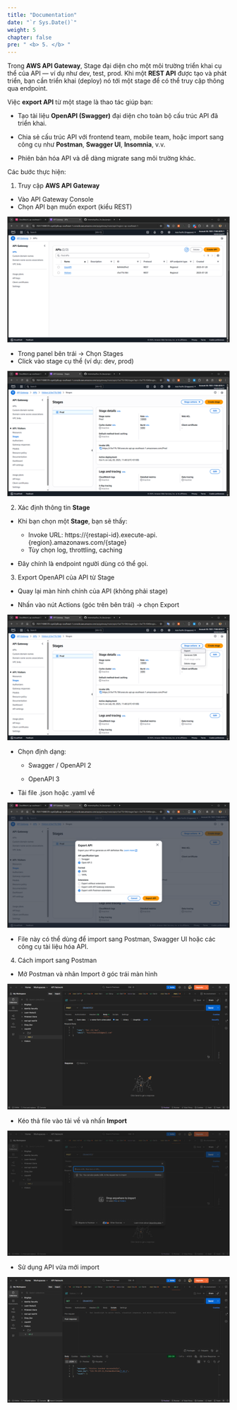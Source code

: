```yaml
---
title: "Documentation"
date: "`r Sys.Date()`"
weight: 5
chapter: false
pre: " <b> 5. </b> "
---
```


Trong **AWS API Gateway**, Stage đại diện cho một môi trường triển khai cụ thể của API — ví dụ như dev, test, prod. Khi một **REST API** được tạo và phát triển, bạn cần triển khai (deploy) nó tới một stage để có thể truy cập thông qua endpoint.

Việc **export API** từ một stage là thao tác giúp bạn:

- Tạo tài liệu **OpenAPI (Swagger)** đại diện cho toàn bộ cấu trúc API đã triển khai.

- Chia sẻ cấu trúc API với frontend team, mobile team, hoặc import sang công cụ như **Postman**, **Swagger UI**, **Insomnia**, v.v.

- Phiên bản hóa API và dễ dàng migrate sang môi trường khác.

Các bước thực hiện:

1. Truy cập **AWS API Gateway**

- Vào API Gateway Console
- Chọn API bạn muốn export (kiểu REST)

![export](/images/Export/export1.png)

- Trong panel bên trái → Chọn Stages
- Click vào stage cụ thể (ví dụ: dev, prod)

![export](/images/Export/export2.png)

2. Xác định thông tin **Stage**

- Khi bạn chọn một **Stage**, bạn sẽ thấy:

  - Invoke URL: https://{restapi-id}.execute-api.{region}.amazonaws.com/{stage}
  - Tùy chọn log, throttling, caching

- Đây chính là endpoint người dùng có thể gọi.

3. Export OpenAPI của API từ Stage

- Quay lại màn hình chính của API (không phải stage)

- Nhấn vào nút Actions (góc trên bên trái) → chọn Export

![export](/images/Export/export3.png)

- Chọn định dạng:

  - Swagger / OpenAPI 2

  - OpenAPI 3

- Tải file .json hoặc .yaml về

![export](/images/Export/export4.png)

- File này có thể dùng để import sang Postman, Swagger UI hoặc các công cụ tài liệu hóa API.

4. Cách import sang Postman

- Mở Postman và nhân Import ở góc trái màn hình

![export](/images/Export/export5.png)

- Kéo thả file vào tải về và nhấn **Import**

![export](/images/Export/export6.png)

- Sử dụng API vừa mới import

![export](/images/Export/export7.png)

